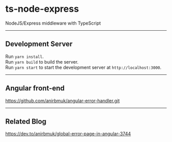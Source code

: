 # ts-node-express   
NodeJS/Express middleware with TypeScript  

- - - -

## Development Server
Run `yarn install`.   
Run `yarn build` to build the server.   
Run `yarn start` to start the development server at `http://localhost:3000`.  

- - - -

## Angular front-end
https://github.com/anirbmuk/angular-error-handler.git  

- - - -

## Related Blog
https://dev.to/anirbmuk/global-error-page-in-angular-3744
